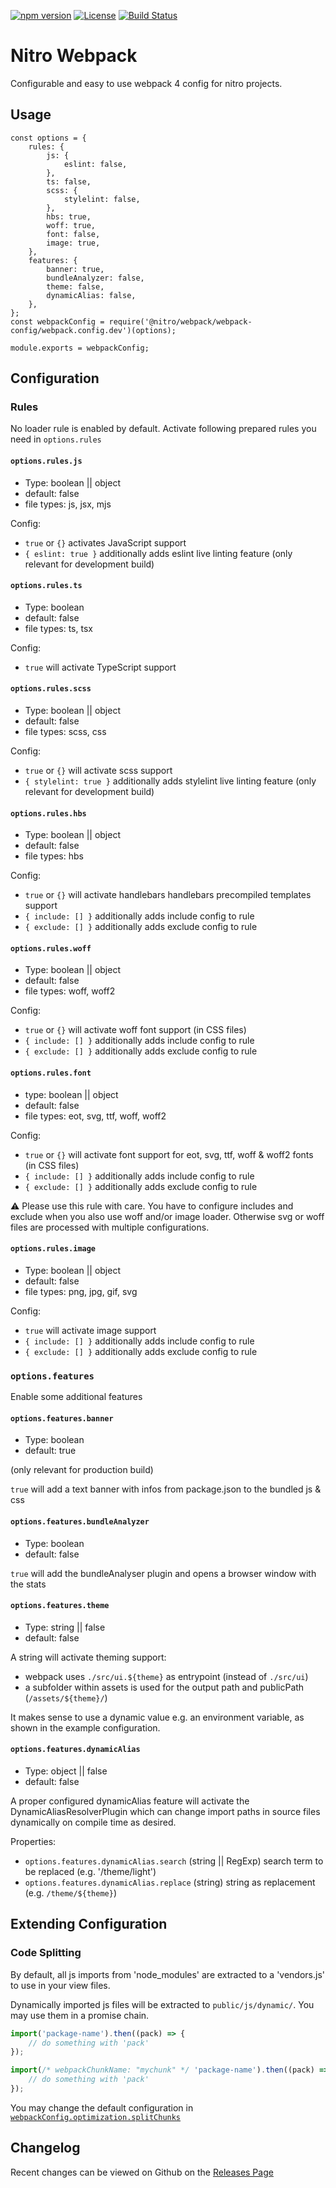 [![npm version](https://badge.fury.io/js/%40nitro%2Fwebpack.svg)](https://badge.fury.io/js/%40nitro%2Fwebpack)
[![License](https://img.shields.io/badge/license-MIT-green.svg)](http://opensource.org/licenses/MIT)
[![Build Status](https://github.com/namics/generator-nitro/workflows/ci/badge.svg)](https://github.com/namics/generator-nitro/actions)

# Nitro Webpack

Configurable and easy to use webpack 4 config for nitro projects.

## Usage

```
const options = {
    rules: {
        js: {
            eslint: false,
        },
        ts: false,
        scss: {
            stylelint: false,
        },
        hbs: true,
        woff: true,
        font: false,
        image: true,
    },
    features: {
        banner: true,
        bundleAnalyzer: false,
        theme: false,
        dynamicAlias: false,
    },
};
const webpackConfig = require('@nitro/webpack/webpack-config/webpack.config.dev')(options);

module.exports = webpackConfig;
```

## Configuration

### Rules

No loader rule is enabled by default. Activate following prepared rules you need in `options.rules`

#### `options.rules.js`

-   Type: boolean || object
-   default: false
-   file types: js, jsx, mjs

Config:

-   `true` or `{}` activates JavaScript support
-   `{ eslint: true }` additionally adds eslint live linting feature (only relevant for development build)

#### `options.rules.ts`

-   Type: boolean
-   default: false
-   file types: ts, tsx

Config:

-   `true` will activate TypeScript support

#### `options.rules.scss`

-   Type: boolean || object
-   default: false
-   file types: scss, css

Config:

-   `true` or `{}` will activate scss support
-   `{ stylelint: true }` additionally adds stylelint live linting feature (only relevant for development build)

#### `options.rules.hbs`

-   Type: boolean || object
-   default: false
-   file types: hbs

Config:

-   `true` or `{}` will activate handlebars handlebars precompiled templates support
-   `{ include: [] }` additionally adds include config to rule
-   `{ exclude: [] }` additionally adds exclude config to rule

#### `options.rules.woff`

-   Type: boolean || object
-   default: false
-   file types: woff, woff2

Config:

-   `true` or `{}` will activate woff font support (in CSS files)
-   `{ include: [] }` additionally adds include config to rule
-   `{ exclude: [] }` additionally adds exclude config to rule

#### `options.rules.font`

-   type: boolean || object
-   default: false
-   file types: eot, svg, ttf, woff, woff2

Config:

* `true` or `{}` will activate font support for eot, svg, ttf, woff & woff2 fonts (in CSS files)
* `{ include: [] }` additionally adds include config to rule
* `{ exclude: [] }` additionally adds exclude config to rule

⚠ Please use this rule with care. You have to configure includes and exclude when you also use woff and/or image loader. 
Otherwise svg or woff files are processed with multiple configurations.

#### `options.rules.image`

-   Type: boolean || object
-   default: false
-   file types: png, jpg, gif, svg

Config:

-   `true` will activate image support
-   `{ include: [] }` additionally adds include config to rule
-   `{ exclude: [] }` additionally adds exclude config to rule

### `options.features`

Enable some additional features

#### `options.features.banner`

-   Type: boolean
-   default: true

(only relevant for production build)

`true` will add a text banner with infos from package.json to the bundled js & css

#### `options.features.bundleAnalyzer`

-   Type: boolean
-   default: false

`true` will add the bundleAnalyser plugin and opens a browser window with the stats

#### `options.features.theme`

-   Type: string || false
-   default: false

A string will activate theming support: 

-   webpack uses `./src/ui.${theme}` as entrypoint (instead of `./src/ui`)
-   a subfolder within assets is used for the output path and publicPath (`/assets/${theme}/`)

It makes sense to use a dynamic value e.g. an environment variable, as shown in the example configuration.

#### `options.features.dynamicAlias`

-   Type: object || false
-   default: false

A proper configured dynamicAlias feature will activate the DynamicAliasResolverPlugin 
which can change import paths in source files dynamically on compile time as desired.

Properties:

-   `options.features.dynamicAlias.search` (string || RegExp)
    search term to be replaced (e.g. '/theme/light')
-   `options.features.dynamicAlias.replace` (string)
    string as replacement (e.g. `/theme/${theme}`)

## Extending Configuration

### Code Splitting

By default, all js imports from 'node_modules' are extracted to a 'vendors.js' to use in your view files.

Dynamically imported js files will be extracted to `public/js/dynamic/`.
You may use them in a promise chain.

```js
import('package-name').then((pack) => {
	// do something with 'pack'
});

import(/* webpackChunkName: "mychunk" */ 'package-name').then((pack) => {
	// do something with 'pack'
});
```

You may change the default configuration in [`webpackConfig.optimization.splitChunks`](https://webpack.js.org/configuration/optimization/#optimization-splitchunks)

## Changelog

Recent changes can be viewed on Github on the [Releases Page](https://github.com/namics/generator-nitro/releases)
